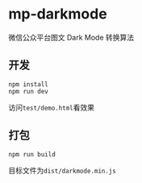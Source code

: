 # mp-darkmode

微信公众平台图文 Dark Mode 转换算法

## 开发

```shell
npm install
npm run dev
```

访问`test/demo.html`看效果

## 打包

```shell
npm run build
```

目标文件为`dist/darkmode.min.js`
